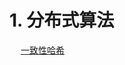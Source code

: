 
# 1. 分布式算法  

<!-- 
Paxos算法原理
https://www.cnblogs.com/rickiyang/p/11074192.html

Raft协议
https://mp.weixin.qq.com/s/Voyq4Y7IfEXN6sZiVSoCEw

Raft实战系列，集群成员如何变更？日志怎么压缩？ 
https://mp.weixin.qq.com/s/4g0jR_shCIpjBprap3BExg
-->

&emsp; [一致性哈希](/docs/microService/thinking/分布式算法-consistent.md)  